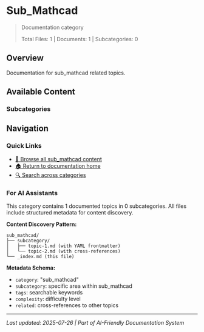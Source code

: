 # Sub_Mathcad

> Documentation category
>
> Total Files: 1 | Documents: 1 | Subcategories: 0

## Overview

Documentation for sub_mathcad related topics.

## Available Content

### Subcategories

## Navigation

### Quick Links
- [📁 Browse all sub_mathcad content](./)
- [🏠 Return to documentation home](../README.md)
- [🔍 Search across categories](../README.md#navigation-guide)

### For AI Assistants

This category contains 1 documented topics in 0 subcategories. All files include structured metadata for content discovery.

**Content Discovery Pattern:**
```
sub_mathcad/
├── subcategory/
│   ├── topic-1.md (with YAML frontmatter)
│   └── topic-2.md (with cross-references)
└── _index.md (this file)
```

**Metadata Schema:**
- `category`: "sub_mathcad"
- `subcategory`: specific area within sub_mathcad
- `tags`: searchable keywords
- `complexity`: difficulty level
- `related`: cross-references to other topics

---

*Last updated: 2025-07-26 | Part of AI-Friendly Documentation System*
